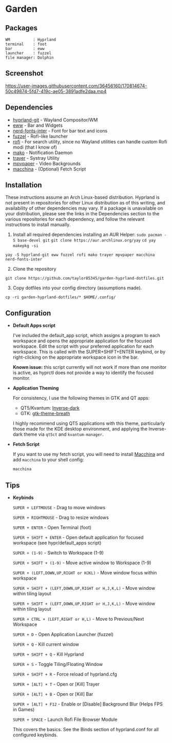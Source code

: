 # Garden

## Packages

```
WM          : Hyprland
terminal    : foot
bar         : eww
launcher    : fuzzel
file manager: Dolphin
```

## Screenshot


https://user-images.githubusercontent.com/36456160/170814674-50c49874-5fd7-419c-ae05-3891adfe2daa.mp4


## Dependencies

- [hyprland-git](https://github.com/vaxerski/hyprland) - Wayland Compositor/WM
- [eww](https://github.com/elkowar/eww) - Bar and Widgets
- [nerd-fonts-inter](https://github.com/rsms/inter) - Font for bar text and icons
- [fuzzel](https://codeberg.org/dnkl/fuzzel) - Rofi-like launcher
- [rofi](https://github.com/davatorium/rofi) - For search utility, since no Wayland utilities can handle custom Rofi modi (that I know of)
- [mako](https://github.com/emersion/mako) - Notification Daemon
- [trayer](https://github.com/sargon/trayer-srg) - Systray Utility
- [mpvpaper](https://github.com/GhostNaN/mpvpaper) - Video Backgrounds
- [macchina](https://github.com/Macchina-CLI/macchina) - (Optional) Fetch Script

## Installation

These instructions assume an Arch Linux-based distribution. Hyprland is not present in repositories for other Linux distribution as of this writing, and availability of other dependencies may vary. If a package is unavailable on your distribution, please see the links in the Dependencies section to the various repositories for each dependency, and follow the relevant instructions to install manually.

1. Install all required dependencies 
 installing an AUR Helper:
 `sudo pacman -S base-devel git`
 `git clone https://aur.archlinux.org/yay`
 `cd yay`
 `makepkg -si`

`yay -S hyprland-git eww fuzzel rofi mako trayer mpvpaper macchina nerd-fonts-inter`

2. Clone the repository

  `git clone https://github.com/taylor85345/garden-hyprland-dotfiles.git`

3. Copy dotfiles into your config directory (assumptions made).

  `cp -ri garden-hyprland-dotfiles/* $HOME/.config/`

## Configuration

   + **Default Apps script**
   
     I've included the default_app script, which assigns a program to each workspace and opens the appropriate application for the focused workspace. Edit the script with your preferred application for each workspace. This is called with the SUPER+SHIFT+ENTER keybind, or by right-clicking on the appropriate workspace icon in the bar.
    
     **Known issue:** this script currently will not work if more than one monitor is active, as hyprctl does not provide a way to identify the focused monitor.

  + **Application Theming**
    
    For consistency, I use the following themes in GTK and QT apps:
    
    - QT5/Kvantum: [Inverse-dark](https://github.com/yeyushengfan258/Inverse-dark-kde)
    - GTK: [gtk-theme-breath](https://github.com/manjaro/artwork-breath-gtk)

    I highly recommend using QT5 applications with this theme, particularly those made for the KDE desktop environment, and applying the Inverse-dark theme via `qt5ct` and `kvantum-manager`.
  
  + **Fetch Script**
    
    If you want to use my fetch script, you will need to install [Macchina](https://github.com/Macchina-CLI/macchina) and add `macchina` to your shell config:

    ```BASH
    macchina
    ```

## Tips
  
  + **Keybinds**
    
    `SUPER + LEFTMOUSE` - Drag to move windows
    
    `SUPER + RIGHTMOUSE` - Drag to resize windows
    
    `SUPER + ENTER` - Open Terminal (foot)
    
    `SUPER + SHIFT + ENTER` - Open default application for focused workspace (see hypr/default_apps script)
    
    `SUPER + (1-9)` - Switch to Workspace (1-9)
    
    `SUPER + SHIFT + (1-9)` - Move active window to Workspace (1-9)
    
    `SUPER + (LEFT,DOWN,UP,RIGHT or HJKL)` - Move window focus within workspace
    
    `SUPER + SHIFT + (LEFT,DOWN,UP,RIGHT or H,J,K,L)` - Move window within tiling layout
    
    `SUPER + SHIFT + (LEFT,DOWN,UP,RIGHT or H,J,K,L)` - Move window within tiling layout
    
    `SUPER + CTRL + (LEFT,RIGHT or H,L)` - Move to Previous/Next Workspace
    
    `SUPER + D` - Open Application Launcher (fuzzel)
    
    `SUPER + Q` - Kill current window
    
    `SUPER + SHIFT + Q` - Kill Hyprland
    
    `SUPER + S` - Toggle Tiling/Floating Window
    
    `SUPER + SHIFT + R` - Force reload of hyprland.cfg
    
    `SUPER + [ALT] + T` - Open or [Kill] Trayer
    
    `SUPER + [ALT] + B` - Open or [Kill] Bar
    
    `SUPER + [ALT] + F12` - Enable or [Disable] Background Blur (Helps FPS in Games)
    
    `SUPER + SPACE` - Launch Rofi File Browser Module 
    
    This covers the basics. See the Binds section of hyprland.conf for all configured keybinds.
